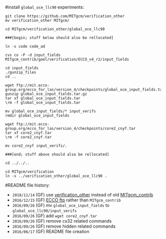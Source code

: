 
#install `global_oce_llc90` experiments:

```
git clone https://github.com/MITgcm/verification_other
mv verification_other MITgcm/

cd MITgcm/verification_other/global_oce_llc90

###[begin; stuff below should also be rellocated]

ln -s code code_ad

cvs co -P -d input_fields MITgcm_contrib/gael/verification/ECCO_v4_r2/input_fields

cd input_fields
./gunzip_files
cd ..

wget ftp://mit.ecco-group.org/ecco_for_las/version_4/checkpoints/global_oce_input_fields.tar.gz
gunzip global_oce_input_fields.tar.gz
tar xf global_oce_input_fields.tar
\rm -f global_oce_input_fields.tar

mv global_oce_input_fields/* input_verifs
rmdir global_oce_input_fields

wget ftp://mit.ecco-group.org/ecco_for_las/version_4/checkpoints/core2_cnyf.tar
tar xf core2_cnyf.tar
\rm -f core2_cnyf.tar

mv core2_cnyf input_verifs/.

###[end; stuff above should also be rellocated]

cd ../../..

cd MITgcm/verification
ln -s ../verification_other/global_oce_llc90 .

```

#README file history:

- `2018/11/14` (GF) use [verification_other](https://github.com/MITgcm/verification_other) instead of old [MITgcm_contrib](http://wwwcvs.mitgcm.org/viewvc/MITgcm/MITgcm_contrib/verification_other/)
- `2016/12/15` (GF) [ECCO ftp](ftp://mit.ecco-group.org) rather than `MITgcm_contrib`
- `2016/09/26` (GF) mv `global_oce_input_fields` to `global_oce_llc90/input_verifs`
- `2016/09/26` (GF) add `wget core2_cnyf.tar`
- `2016/09/26` (GF) remove cs32 related commands
- `2016/09/26` (GF) remove hidden related commands
- `2016/06/17` (GF) README file creation

